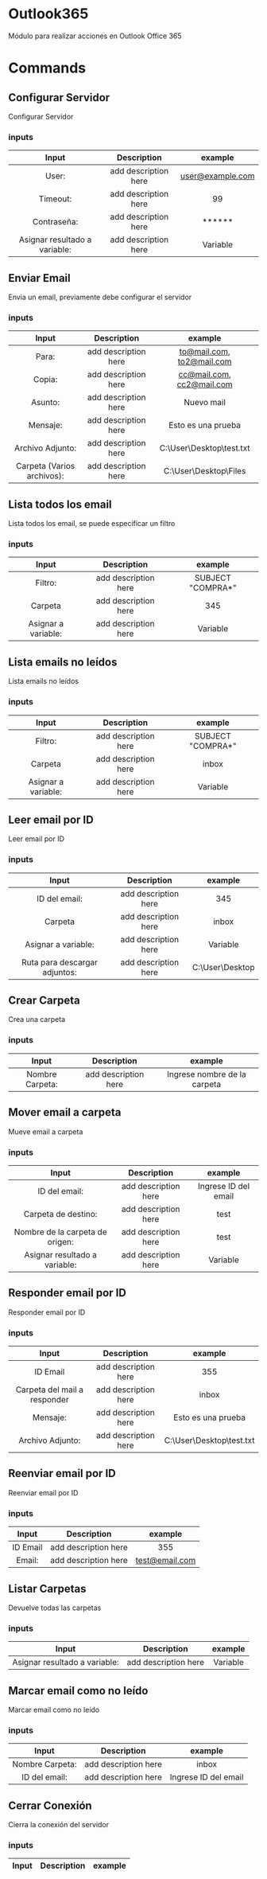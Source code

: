 
Outlook365
==========
Módulo para realizar acciones en Outlook Office 365  

# Commands

## Configurar Servidor
Configurar Servidor
### inputs

|Input|Description|example|
| :---: | :---: | :---: |
|User:|add description here|user@example.com|
|Timeout:|add description here|99|
|Contraseña:|add description here|******|
|Asignar resultado a variable:|add description here|Variable|

## Enviar Email
Envia un email, previamente debe configurar el servidor
### inputs

|Input|Description|example|
| :---: | :---: | :---: |
|Para:|add description here|to@mail.com, to2@mail.com|
|Copia:|add description here|cc@mail.com, cc2@mail.com|
|Asunto:|add description here|Nuevo mail|
|Mensaje:|add description here|Esto es una prueba|
|Archivo Adjunto:|add description here|C:\User\Desktop\test.txt|
|Carpeta (Varios archivos):|add description here|C:\User\Desktop\Files|

## Lista todos los email
Lista todos los email, se puede especificar un filtro
### inputs

|Input|Description|example|
| :---: | :---: | :---: |
|Filtro:|add description here|SUBJECT "COMPRA*"|
|Carpeta|add description here|345|
|Asignar a variable:|add description here|Variable|

## Lista emails no leídos
Lista emails no leídos
### inputs

|Input|Description|example|
| :---: | :---: | :---: |
|Filtro:|add description here|SUBJECT "COMPRA*"|
|Carpeta|add description here|inbox|
|Asignar a variable:|add description here|Variable|

## Leer email por ID
Leer email por ID
### inputs

|Input|Description|example|
| :---: | :---: | :---: |
|ID del email:|add description here|345|
|Carpeta|add description here|inbox|
|Asignar a variable:|add description here|Variable|
|Ruta para descargar adjuntos:|add description here|C:\User\Desktop|

## Crear Carpeta
Crea una carpeta
### inputs

|Input|Description|example|
| :---: | :---: | :---: |
|Nombre Carpeta:|add description here|Ingrese nombre de la carpeta|

## Mover email a carpeta
Mueve email a carpeta
### inputs

|Input|Description|example|
| :---: | :---: | :---: |
|ID del email:|add description here|Ingrese ID del email|
|Carpeta de destino:|add description here|test|
|Nombre de la carpeta de origen:|add description here|test|
|Asignar resultado a variable:|add description here|Variable|

## Responder email por ID
Responder email por ID
### inputs

|Input|Description|example|
| :---: | :---: | :---: |
|ID Email|add description here|355|
|Carpeta del mail a responder|add description here|inbox|
|Mensaje:|add description here|Esto es una prueba|
|Archivo Adjunto:|add description here|C:\User\Desktop\test.txt|

## Reenviar email por ID
Reenviar email por ID
### inputs

|Input|Description|example|
| :---: | :---: | :---: |
|ID Email|add description here|355|
|Email:|add description here|test@email.com|

## Listar Carpetas
Devuelve todas las carpetas
### inputs

|Input|Description|example|
| :---: | :---: | :---: |
|Asignar resultado a variable:|add description here|Variable|

## Marcar email como no leído
Marcar email como no leído
### inputs

|Input|Description|example|
| :---: | :---: | :---: |
|Nombre Carpeta:|add description here|inbox|
|ID del email:|add description here|Ingrese ID del email|

## Cerrar Conexión
Cierra la conexión del servidor
### inputs

|Input|Description|example|
| :---: | :---: | :---: |
